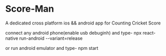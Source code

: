 # Score-Man
A dedicated cross platform ios && android app for Counting Cricket Score

connect any android phone(enable usb debuginh)
and type- npx react-native run-android --variant=release

or run android emulator 
and type- npm start
